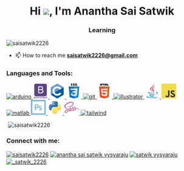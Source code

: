 <h1 align="center">Hi <img src="https://media.giphy.com/media/hvRJCLFzcasrR4ia7z/giphy.gif" width="25px">, I'm Anantha Sai Satwik</h1>
<h3 align="center">Learning</h3>

<p align="left"> <img src="https://komarev.com/ghpvc/?username=saisatwik2226&label=Profile%20views&color=0e75b6&style=flat" alt="saisatwik2226" /> </p>

<!--<p align="left"> <a href="https://github.com/ryo-ma/github-profile-trophy"><img src="https://github-profile-trophy.vercel.app/?username=saisatwik2226" alt="saisatwik2226" /></a> </p>-->

- 📫 How to reach me **saisatwik2226@gmail.com**



<h3 align="left">Languages and Tools:</h3>
<p align="left"> <a href="https://www.arduino.cc/" target="_blank"> <img src="https://cdn.worldvectorlogo.com/logos/arduino-1.svg" alt="arduino" width="40" height="40"/> </a> <a href="https://getbootstrap.com" target="_blank"> <img src="https://raw.githubusercontent.com/devicons/devicon/master/icons/bootstrap/bootstrap-plain-wordmark.svg" alt="bootstrap" width="40" height="40"/> </a> <a href="https://www.cprogramming.com/" target="_blank"> <img src="https://raw.githubusercontent.com/devicons/devicon/master/icons/c/c-original.svg" alt="c" width="40" height="40"/> </a> <a href="https://www.w3schools.com/css/" target="_blank"> <img src="https://raw.githubusercontent.com/devicons/devicon/master/icons/css3/css3-original-wordmark.svg" alt="css3" width="40" height="40"/> </a> <a href="https://git-scm.com/" target="_blank"> <img src="https://www.vectorlogo.zone/logos/git-scm/git-scm-icon.svg" alt="git" width="40" height="40"/> </a> <a href="https://www.w3.org/html/" target="_blank"> <img src="https://raw.githubusercontent.com/devicons/devicon/master/icons/html5/html5-original-wordmark.svg" alt="html5" width="40" height="40"/> </a> <a href="https://www.adobe.com/in/products/illustrator.html" target="_blank"> <img src="https://www.vectorlogo.zone/logos/adobe_illustrator/adobe_illustrator-icon.svg" alt="illustrator" width="40" height="40"/> </a> <a href="https://www.java.com" target="_blank"> <img src="https://raw.githubusercontent.com/devicons/devicon/master/icons/java/java-original.svg" alt="java" width="40" height="40"/> </a> <a href="https://developer.mozilla.org/en-US/docs/Web/JavaScript" target="_blank"> <img src="https://raw.githubusercontent.com/devicons/devicon/master/icons/javascript/javascript-original.svg" alt="javascript" width="40" height="40"/> </a> <a href="https://www.mathworks.com/" target="_blank"> <img src="https://raw.githubusercontent.com/simple-icons/simple-icons/master/icons/mathworks.svg" alt="matlab" width="40" height="40"/> </a> <a href="https://www.photoshop.com/en" target="_blank"> <img src="https://raw.githubusercontent.com/devicons/devicon/master/icons/photoshop/photoshop-line.svg" alt="photoshop" width="40" height="40"/> </a> <a href="https://www.python.org" target="_blank"> <img src="https://raw.githubusercontent.com/devicons/devicon/master/icons/python/python-original.svg" alt="python" width="40" height="40"/> </a> <a href="https://sass-lang.com" target="_blank"> <img src="https://raw.githubusercontent.com/devicons/devicon/master/icons/sass/sass-original.svg" alt="sass" width="40" height="40"/> </a> <a href="https://tailwindcss.com/" target="_blank"> <img src="https://www.vectorlogo.zone/logos/tailwindcss/tailwindcss-icon.svg" alt="tailwind" width="40" height="40"/> </a> </p>

<!--<p><img align="left" src="https://github-readme-stats.vercel.app/api/top-langs?username=saisatwik2226&show_icons=true&locale=en&layout=compact" alt="saisatwik2226" /></p>-->

<p>&nbsp;<img align="center" src="https://github-readme-stats.vercel.app/api?username=saisatwik2226&show_icons=true&locale=en" alt="saisatwik2226" /></p>

<!--<p><img align="center" src="https://github-readme-streak-stats.herokuapp.com/?user=saisatwik2226&" alt="saisatwik2226" /></p>-->


<h3 align="left">Connect with me:</h3>
<p align="left">
<a href="https://twitter.com/saisatwik2226" target="blank"><img align="center" src="https://cdn.jsdelivr.net/npm/simple-icons@3.0.1/icons/twitter.svg" alt="saisatwik2226" height="30" width="40" /></a>
<a href="https://linkedin.com/in/anantha-sai-satwik-vysyaraju" target="blank"><img align="center" src="https://cdn.jsdelivr.net/npm/simple-icons@3.0.1/icons/linkedin.svg" alt="anantha sai satwik vysyaraju" height="30" width="40" /></a>
<a href="https://www.facebook.com/profile.php?id=100011199968863" target="blank"><img align="center" src="https://cdn.jsdelivr.net/npm/simple-icons@3.0.1/icons/facebook.svg" alt="satwik vysyaraju" height="30" width="40" /></a>
<a href="https://instagram.com/_satwik_2226" target="blank"><img align="center" src="https://cdn.jsdelivr.net/npm/simple-icons@3.0.1/icons/instagram.svg" alt="_satwik_2226" height="30" width="40" /></a>
</p>
